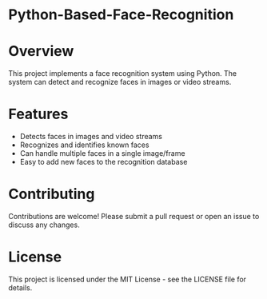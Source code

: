 # Python-Based-Face-Recognition

# Overview

This project implements a face recognition system using Python. The system can detect and recognize faces in images or video streams.

# Features
* Detects faces in images and video streams
* Recognizes and identifies known faces
* Can handle multiple faces in a single image/frame
* Easy to add new faces to the recognition database

# Contributing

Contributions are welcome! Please submit a pull request or open an issue to discuss any changes.

# License
This project is licensed under the MIT License - see the LICENSE file for details.
